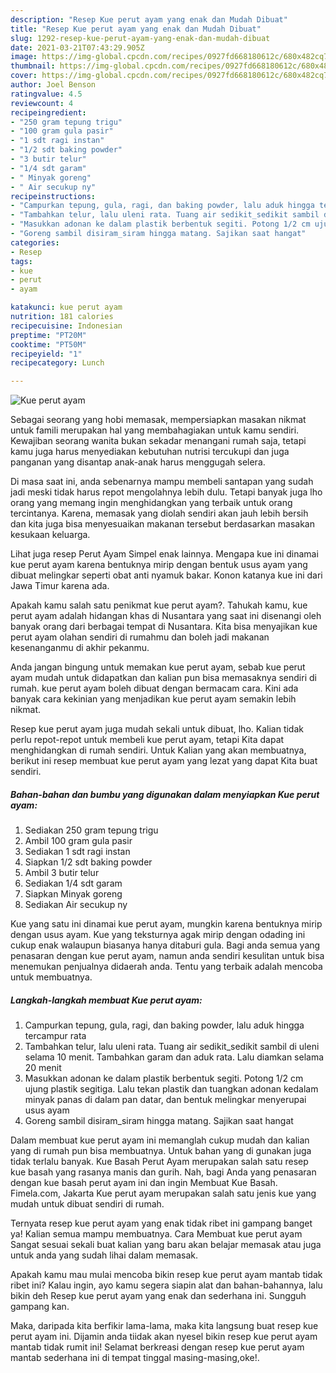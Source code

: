 ```yaml
---
description: "Resep Kue perut ayam yang enak dan Mudah Dibuat"
title: "Resep Kue perut ayam yang enak dan Mudah Dibuat"
slug: 1292-resep-kue-perut-ayam-yang-enak-dan-mudah-dibuat
date: 2021-03-21T07:43:29.905Z
image: https://img-global.cpcdn.com/recipes/0927fd668180612c/680x482cq70/kue-perut-ayam-foto-resep-utama.jpg
thumbnail: https://img-global.cpcdn.com/recipes/0927fd668180612c/680x482cq70/kue-perut-ayam-foto-resep-utama.jpg
cover: https://img-global.cpcdn.com/recipes/0927fd668180612c/680x482cq70/kue-perut-ayam-foto-resep-utama.jpg
author: Joel Benson
ratingvalue: 4.5
reviewcount: 4
recipeingredient:
- "250 gram tepung trigu"
- "100 gram gula pasir"
- "1 sdt ragi instan"
- "1/2 sdt baking powder"
- "3 butir telur"
- "1/4 sdt garam"
- " Minyak goreng"
- " Air secukup ny"
recipeinstructions:
- "Campurkan tepung, gula, ragi, dan baking powder, lalu aduk hingga tercampur rata"
- "Tambahkan telur, lalu uleni rata. Tuang air sedikit_sedikit sambil di uleni selama 10 menit. Tambahkan garam dan aduk rata. Lalu diamkan selama 20 menit"
- "Masukkan adonan ke dalam plastik berbentuk segiti. Potong 1/2 cm ujung plastik segitiga. Lalu tekan plastik dan tuangkan adonan kedalam minyak panas di dalam pan datar, dan bentuk melingkar menyerupai usus ayam"
- "Goreng sambil disiram_siram hingga matang. Sajikan saat hangat"
categories:
- Resep
tags:
- kue
- perut
- ayam

katakunci: kue perut ayam 
nutrition: 181 calories
recipecuisine: Indonesian
preptime: "PT20M"
cooktime: "PT50M"
recipeyield: "1"
recipecategory: Lunch

---
```



![Kue perut ayam](https://img-global.cpcdn.com/recipes/0927fd668180612c/680x482cq70/kue-perut-ayam-foto-resep-utama.jpg)

Sebagai seorang yang hobi memasak, mempersiapkan masakan nikmat untuk famili merupakan hal yang membahagiakan untuk kamu sendiri. Kewajiban seorang  wanita bukan sekadar menangani rumah saja, tetapi kamu juga harus menyediakan kebutuhan nutrisi tercukupi dan juga panganan yang disantap anak-anak harus menggugah selera.

Di masa  saat ini, anda sebenarnya mampu membeli santapan yang sudah jadi meski tidak harus repot mengolahnya lebih dulu. Tetapi banyak juga lho orang yang memang ingin menghidangkan yang terbaik untuk orang tercintanya. Karena, memasak yang diolah sendiri akan jauh lebih bersih dan kita juga bisa menyesuaikan makanan tersebut berdasarkan masakan kesukaan keluarga. 

Lihat juga resep Perut Ayam Simpel enak lainnya. Mengapa kue ini dinamai kue perut ayam karena bentuknya mirip dengan bentuk usus ayam yang dibuat melingkar seperti obat anti nyamuk bakar. Konon katanya kue ini dari Jawa Timur karena ada.

Apakah kamu salah satu penikmat kue perut ayam?. Tahukah kamu, kue perut ayam adalah hidangan khas di Nusantara yang saat ini disenangi oleh banyak orang dari berbagai tempat di Nusantara. Kita bisa menyajikan kue perut ayam olahan sendiri di rumahmu dan boleh jadi makanan kesenanganmu di akhir pekanmu.

Anda jangan bingung untuk memakan kue perut ayam, sebab kue perut ayam mudah untuk didapatkan dan kalian pun bisa memasaknya sendiri di rumah. kue perut ayam boleh dibuat dengan bermacam cara. Kini ada banyak cara kekinian yang menjadikan kue perut ayam semakin lebih nikmat.

Resep kue perut ayam juga mudah sekali untuk dibuat, lho. Kalian tidak perlu repot-repot untuk membeli kue perut ayam, tetapi Kita dapat menghidangkan di rumah sendiri. Untuk Kalian yang akan membuatnya, berikut ini resep membuat kue perut ayam yang lezat yang dapat Kita buat sendiri.

<!--inarticleads1-->

##### Bahan-bahan dan bumbu yang digunakan dalam menyiapkan Kue perut ayam:

1. Sediakan 250 gram tepung trigu
1. Ambil 100 gram gula pasir
1. Sediakan 1 sdt ragi instan
1. Siapkan 1/2 sdt baking powder
1. Ambil 3 butir telur
1. Sediakan 1/4 sdt garam
1. Siapkan  Minyak goreng
1. Sediakan  Air secukup ny


Kue yang satu ini dinamai kue perut ayam, mungkin karena bentuknya mirip dengan usus ayam. Kue yang teksturnya agak mirip dengan odading ini cukup enak walaupun biasanya hanya ditaburi gula. Bagi anda semua yang penasaran dengan kue perut ayam, namun anda sendiri kesulitan untuk bisa menemukan penjualnya didaerah anda. Tentu yang terbaik adalah mencoba untuk membuatnya. 

<!--inarticleads2-->

##### Langkah-langkah membuat Kue perut ayam:

1. Campurkan tepung, gula, ragi, dan baking powder, lalu aduk hingga tercampur rata
1. Tambahkan telur, lalu uleni rata. Tuang air sedikit_sedikit sambil di uleni selama 10 menit. Tambahkan garam dan aduk rata. Lalu diamkan selama 20 menit
1. Masukkan adonan ke dalam plastik berbentuk segiti. Potong 1/2 cm ujung plastik segitiga. Lalu tekan plastik dan tuangkan adonan kedalam minyak panas di dalam pan datar, dan bentuk melingkar menyerupai usus ayam
1. Goreng sambil disiram_siram hingga matang. Sajikan saat hangat


Dalam membuat kue perut ayam ini memanglah cukup mudah dan kalian yang di rumah pun bisa membuatnya. Untuk bahan yang di gunakan juga tidak terlalu banyak. Kue Basah Perut Ayam merupakan salah satu resep kue basah yang rasanya manis dan gurih. Nah, bagi Anda yang penasaran dengan kue basah perut ayam ini dan ingin Membuat Kue Basah. Fimela.com, Jakarta Kue perut ayam merupakan salah satu jenis kue yang mudah untuk dibuat sendiri di rumah. 

Ternyata resep kue perut ayam yang enak tidak ribet ini gampang banget ya! Kalian semua mampu membuatnya. Cara Membuat kue perut ayam Sangat sesuai sekali buat kalian yang baru akan belajar memasak atau juga untuk anda yang sudah lihai dalam memasak.

Apakah kamu mau mulai mencoba bikin resep kue perut ayam mantab tidak ribet ini? Kalau ingin, ayo kamu segera siapin alat dan bahan-bahannya, lalu bikin deh Resep kue perut ayam yang enak dan sederhana ini. Sungguh gampang kan. 

Maka, daripada kita berfikir lama-lama, maka kita langsung buat resep kue perut ayam ini. Dijamin anda tiidak akan nyesel bikin resep kue perut ayam mantab tidak rumit ini! Selamat berkreasi dengan resep kue perut ayam mantab sederhana ini di tempat tinggal masing-masing,oke!.

